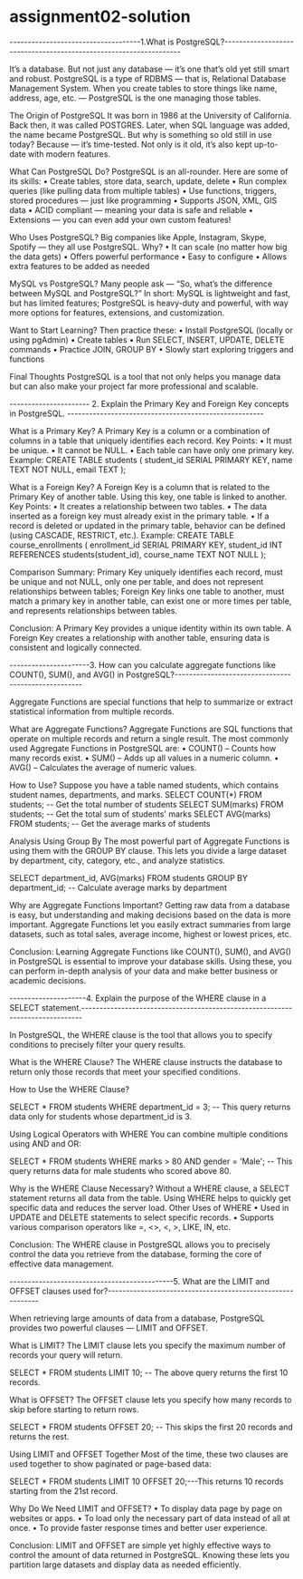 # assignment02-solution



------------------------------------1.What is PostgreSQL?------------------------------------------------------------------


It’s a database. But not just any database — it’s one that’s old yet still smart and robust. PostgreSQL is a type of RDBMS — that is, Relational Database Management System.
When you create tables to store things like name, address, age, etc. — PostgreSQL is the one managing those tables.

The Origin of PostgreSQL
It was born in 1986 at the University of California. Back then, it was called POSTGRES.
Later, when SQL language was added, the name became PostgreSQL.
But why is something so old still in use today?
Because — it’s time-tested. Not only is it old, it’s also kept up-to-date with modern features.

What Can PostgreSQL Do?
PostgreSQL is an all-rounder. Here are some of its skills:
•	Create tables, store data, search, update, delete
•	Run complex queries (like pulling data from multiple tables)
•	Use functions, triggers, stored procedures — just like programming
•	Supports JSON, XML, GIS data
•	ACID compliant — meaning your data is safe and reliable
•	Extensions — you can even add your own custom features!

Who Uses PostgreSQL?
Big companies like Apple, Instagram, Skype, Spotify — they all use PostgreSQL.
Why?
•	It can scale (no matter how big the data gets)
•	Offers powerful performance
•	Easy to configure
•	Allows extra features to be added as needed

MySQL vs PostgreSQL?
Many people ask — “So, what’s the difference between MySQL and PostgreSQL?”
In short:
MySQL is lightweight and fast, but has limited features;
PostgreSQL is heavy-duty and powerful, with way more options for features, extensions, and customization.

Want to Start Learning?
Then practice these:
•	Install PostgreSQL (locally or using pgAdmin)
•	Create tables
•	Run SELECT, INSERT, UPDATE, DELETE commands
•	Practice JOIN, GROUP BY
•	Slowly start exploring triggers and functions

Final Thoughts
PostgreSQL is a tool that not only helps you manage data but can also make your project far more professional and scalable.






---------------------- 2. Explain the Primary Key and Foreign Key concepts in PostgreSQL. ------------------------------------------------------

What is a Primary Key?
A Primary Key is a column or a combination of columns in a table that uniquely identifies each record.
Key Points:
•	It must be unique.
•	It cannot be NULL.
•	Each table can have only one primary key.
Example:
CREATE TABLE students (
    student_id SERIAL PRIMARY KEY,
    name TEXT NOT NULL,
    email TEXT
);

What is a Foreign Key?
A Foreign Key is a column that is related to the Primary Key of another table.
Using this key, one table is linked to another.
Key Points:
•	It creates a relationship between two tables.
•	The data inserted as a foreign key must already exist in the primary table.
•	If a record is deleted or updated in the primary table, behavior can be defined (using CASCADE, RESTRICT, etc.).
Example:
CREATE TABLE course_enrollments (
    enrollment_id SERIAL PRIMARY KEY,
    student_id INT REFERENCES students(student_id),
    course_name TEXT NOT NULL
);

Comparison Summary:
Primary Key uniquely identifies each record, must be unique and not NULL, only one per table, and does not represent relationships between tables;
Foreign Key links one table to another, must match a primary key in another table, can exist one or more times per table, and represents relationships between tables.


Conclusion:
A Primary Key provides a unique identity within its own table.
A Foreign Key creates a relationship with another table, ensuring data is consistent and logically connected.









----------------------3. How can you calculate aggregate functions like COUNT(), SUM(), and AVG() in PostgreSQL?----------------------------------------------------


Aggregate Functions are special functions that help to summarize or extract statistical information from multiple records.

What are Aggregate Functions?
Aggregate Functions are SQL functions that operate on multiple records and return a single result. The most commonly used Aggregate Functions in PostgreSQL are:
•	COUNT() – Counts how many records exist.
•	SUM() – Adds up all values in a numeric column.
•	AVG() – Calculates the average of numeric values.

How to Use?
Suppose you have a table named students, which contains student names, departments, and marks.
SELECT COUNT(*) FROM students;   -- Get the total number of students
SELECT SUM(marks) FROM students; -- Get the total sum of students' marks
SELECT AVG(marks) FROM students; -- Get the average marks of students

Analysis Using Group By
The most powerful part of Aggregate Functions is using them with the GROUP BY clause. This lets you divide a large dataset by department, city, category, etc., and analyze statistics.

SELECT department_id, AVG(marks)
FROM students
GROUP BY department_id;  -- Calculate average marks by department


Why are Aggregate Functions Important?
Getting raw data from a database is easy, but understanding and making decisions based on the data is more important. Aggregate Functions let you easily extract summaries from large datasets, such as total sales, average income, highest or lowest prices, etc.

Conclusion:
Learning Aggregate Functions like COUNT(), SUM(), and AVG() in PostgreSQL is essential to improve your database skills. Using these, you can perform in-depth analysis of your data and make better business or academic decisions.




---------------------4. Explain the purpose of the WHERE clause in a SELECT statement.------------------------------------------------------------------------------




In PostgreSQL, the WHERE clause is the tool that allows you to specify conditions to precisely filter your query results.

What is the WHERE Clause?
The WHERE clause instructs the database to return only those records that meet your specified conditions.

How to Use the WHERE Clause?

SELECT * FROM students WHERE department_id = 3;  -- This query returns data only for students whose department_id is 3.

Using Logical Operators with WHERE
You can combine multiple conditions using AND and OR:

SELECT * FROM students WHERE marks > 80 AND gender = 'Male';  -- This query returns data for male students who scored above 80.

Why is the WHERE Clause Necessary?
Without a WHERE clause, a SELECT statement returns all data from the table. Using WHERE helps to quickly get specific data and reduces the server load.
Other Uses of WHERE
•	Used in UPDATE and DELETE statements to select specific records.
•	Supports various comparison operators like =, <>, <, >, LIKE, IN, etc.

Conclusion:
The WHERE clause in PostgreSQL allows you to precisely control the data you retrieve from the database, forming the core of effective data management.






---------------------------------------------5. What are the LIMIT and OFFSET clauses used for?-----------------------------------------------------------

When retrieving large amounts of data from a database, PostgreSQL provides two powerful clauses — LIMIT and OFFSET.

What is LIMIT?
The LIMIT clause lets you specify the maximum number of records your query will return.

SELECT * FROM students LIMIT 10;  -- The above query returns the first 10 records.


What is OFFSET?
The OFFSET clause lets you specify how many records to skip before starting to return rows.

SELECT * FROM students OFFSET 20;  -- This skips the first 20 records and returns the rest.

Using LIMIT and OFFSET Together
Most of the time, these two clauses are used together to show paginated or page-based data:

SELECT * FROM students LIMIT 10 OFFSET 20;---This returns 10 records starting from the 21st record.

Why Do We Need LIMIT and OFFSET?
•	To display data page by page on websites or apps.
•	To load only the necessary part of data instead of all at once.
•	To provide faster response times and better user experience.

Conclusion:
LIMIT and OFFSET are simple yet highly effective ways to control the amount of data returned in PostgreSQL. Knowing these lets you partition large datasets and display data as needed efficiently.


